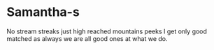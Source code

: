 # Samantha-s
No stream streaks just high reached mountains peeks I get only good matched as always we are all good ones at what we do.
